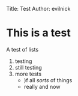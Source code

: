 Title: Test
Author: evilnick


This is a test
==============

A test of lists 

 1. testing
 2. still testing
 3. more tests
    * )f all *sorts* of things
    * really
and now 


